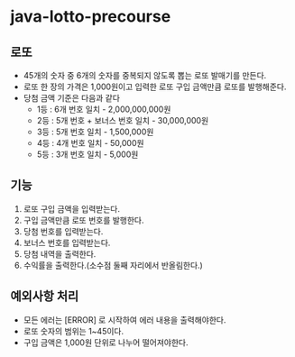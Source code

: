 # java-lotto-precourse

## 로또
+ 45개의 숫자 중 6개의 숫자를 중복되지 않도록 뽑는 로또 발매기를 만든다.
+ 로또 한 장의 가격은 1,000원이고 입력한 로또 구입 금액만큼 로또를 발행해준다.
+ 당첨 금액 기준은 다음과 같다
    + 1등 : 6개 번호 일치 - 2,000,000,000원
    + 2등 : 5개 번호 + 보너스 번호 일치 - 30,000,000원
    + 3등 : 5개 번호 일치 - 1,500,000원 
    + 4등 : 4개 번호 일치 - 50,000원
    + 5등 : 3개 번호 일치 - 5,000원

## 기능
1. 로또 구입 금액을 입력받는다.
2. 구입 금액만큼 로또 번호를 발행한다.
3. 당첨 번호를 입력받는다.
4. 보너스 번호를 입력받는다.
5. 당첨 내역을 출력한다.
6. 수익률을 출력한다.(소수점 둘째 자리에서 반올림한다.)
    

## 예외사항 처리
+ 모든 에러는 [ERROR] 로 시작하여 에러 내용을 출력해야한다.
+ 로또 숫자의 범위는 1~45이다.
+ 구입 금액은 1,000원 단위로 나누어 떨어져야한다.
